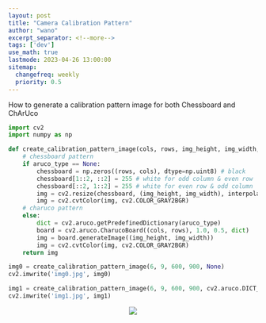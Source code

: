 ```yaml
---
layout: post
title: "Camera Calibration Pattern"
author: "wano"
excerpt_separator: <!--more-->
tags: ['dev']
use_math: true
lastmode: 2023-04-26 13:00:00
sitemap:
  changefreq: weekly
  priority: 0.5
---
```


How to generate a calibration pattern image for both Chessboard and ChArUco<!--more-->

```python
import cv2
import numpy as np

def create_calibration_pattern_image(cols, rows, img_height, img_width, aruco_type=cv2.aruco.DICT_6X6_250):
    # chessboard pattern
    if aruco_type == None:
        chessboard = np.zeros((rows, cols), dtype=np.uint8) # black
        chessboard[1::2, ::2] = 255 # white for odd column & even row
        chessboard[::2, 1::2] = 255 # white for even row & odd column
        img = cv2.resize(chessboard, (img_height, img_width), interpolation=cv2.INTER_NEAREST)
        img = cv2.cvtColor(img, cv2.COLOR_GRAY2BGR)
    # charuco pattern
    else:
        dict = cv2.aruco.getPredefinedDictionary(aruco_type)
        board = cv2.aruco.CharucoBoard((cols, rows), 1.0, 0.5, dict)
        img = board.generateImage((img_height, img_width))
        img = cv2.cvtColor(img, cv2.COLOR_GRAY2BGR)
    return img

img0 = create_calibration_pattern_image(6, 9, 600, 900, None)
cv2.imwrite('img0.jpg', img0)

img1 = create_calibration_pattern_image(6, 9, 600, 900, cv2.aruco.DICT_6X6_250)
cv2.imwrite('img1.jpg', img1)
```

<center>
  <figure>
    <img src="https://cgvfxmath.github.io/assets/img/calib_pattern.jpg">
  </figure>
</center>




